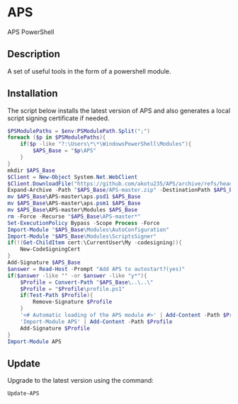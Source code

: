 # APS
APS PowerShell

## Description
A set of useful tools in the form of a powershell module.

## Installation
The script below installs the latest version of APS and also generates a local script signing certificate if needed.

```Powershell
$PSModulePaths = $env:PSModulePath.Split(";") 
foreach ($p in $PSModulePaths){
    if($p -like "?:\Users\*\*\WindowsPowerShell\Modules"){
        $APS_Base = "$p\APS"
    }
}
mkdir $APS_Base
$Client = New-Object System.Net.WebClient
$Client.DownloadFile("https://github.com/akotu235/APS/archive/refs/heads/master.zip","$APS_Base/APS-master.zip")
Expand-Archive -Path "$APS_Base/APS-master.zip" -DestinationPath $APS_Base
mv $APS_Base\APS-master\aps.psd1 $APS_Base
mv $APS_Base\APS-master\aps.psm1 $APS_Base
mv $APS_Base\APS-master\Modules $APS_Base
rm -Force -Recurse "$APS_Base\APS-master*"
Set-ExecutionPolicy Bypass -Scope Process -Force
Import-Module "$APS_Base\Modules\AutoConfiguration"
Import-Module "$APS_Base\Modules\ScriptsSigner"
if(!(Get-ChildItem cert:\CurrentUser\My -codesigning)){
    New-CodeSigningCert
}
Add-Signature $APS_Base
$answer = Read-Host -Prompt "Add APS to autostart?(yes)"
if($answer -like "" -or $answer -like "y*"){
    $Profile = Convert-Path "$APS_Base\..\..\"
    $Profile = "$Profile\profile.ps1"
    if(Test-Path $Profile){
        Remove-Signature $Profile
    }
    '<# Automatic loading of the APS module #>' | Add-Content -Path $Profile
    'Import-Module APS' | Add-Content -Path $Profile
    Add-Signature $Profile
}
Import-Module APS
```
## Update
Upgrade to the latest version using the command:
```Powershell
Update-APS
```
